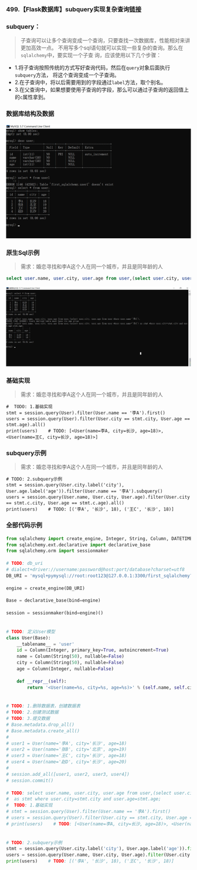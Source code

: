 ### 499.【Flask数据库】subquery实现复杂查询[链接](http://wangkaixiang.cn/python-flask/di-liu-zhang-ff1a-sqlalchemy-shu-ju-ku/di-qi-jie-ff1a-sqlalchemy-de-orm-5.html)

### subquery：
> 子查询可以让多个查询变成一个查询，只要查找一次数据库，性能相对来讲更加高效一点。
> 不用写多个sql语句就可以实现一些复杂的查询。那么在`sqlalchemy`中，要实现一个子查
> 询，应该使用以下几个步骤：
* 1.将子查询按照传统的方式写好查询代码，然后在`query`对象后面执行`subquery`方法，
  将这个查询变成一个子查询。
* 2.在子查询中，将以后需要用到的字段通过`label`方法，取个别名。
* 3.在父查询中，如果想要使用子查询的字段，那么可以通过子查询的返回值上的`c`属性拿到。

### 数据库结构及数据
![avatar](../assets/62.png)

### 原生Sql示例
> 需求：婚恋寻找和李A这个人在同一个城市，并且是同年龄的人
```sql
select user.name, user.city, user.age from user,(select user.city, user.age from user where user.name='李A') as stmt where user.city=stmt.city and user.age=stmt.age;
```
![avatar](../assets/63.png)

### 基础实现
> 需求：婚恋寻找和李A这个人在同一个城市，并且是同年龄的人
```text
#  TODO: 1.基础实现
stmt = session.query(User).filter(User.name == '李A').first()
users = session.query(User).filter(User.city == stmt.city, User.age == stmt.age).all()
print(users)    # TODO: [<User(name=李A, city=长沙, age=18)>, <User(name=王C, city=长沙, age=18)>]
```

### subquery示例
> 需求：婚恋寻找和李A这个人在同一个城市，并且是同年龄的人
```text
# TODO: 2.subquery示例
stmt = session.query(User.city.label('city'), User.age.label('age')).filter(User.name == '李A').subquery()
users = session.query(User.name, User.city, User.age).filter(User.city == stmt.c.city, User.age == stmt.c.age).all()
print(users)    # TODO: [('李A', '长沙', 18), ('王C', '长沙', 18)]
```

### 全部代码示例
```python
from sqlalchemy import create_engine, Integer, String, Column, DATETIME
from sqlalchemy.ext.declarative import declarative_base
from sqlalchemy.orm import sessionmaker

# TODO: db_uri
# dialect+driver://username:password@host:port/database?charset=utf8
DB_URI = 'mysql+pymysql://root:root123@127.0.0.1:3300/first_sqlalchemy?charset=utf8'

engine = create_engine(DB_URI)

Base = declarative_base(bind=engine)

session = sessionmaker(bind=engine)()


# TODO: 定义User模型
class User(Base):
    __tablename__ = 'user'
    id = Column(Integer, primary_key=True, autoincrement=True)
    name = Column(String(50), nullable=False)
    city = Column(String(50), nullable=False)
    age = Column(Integer, nullable=False)

    def __repr__(self):
        return '<User(name=%s, city=%s, age=%s)>' % (self.name, self.city, self.age)


# TODO: 1.删除数据表，创建数据表
# TODO: 2.创建测试数据
# TODO: 3.提交数据
# Base.metadata.drop_all()
# Base.metadata.create_all()
#
# user1 = User(name='李A', city='长沙', age=18)
# user2 = User(name='张B', city='北京', age=19)
# user3 = User(name='王C', city='长沙', age=18)
# user4 = User(name='赵D', city='长沙', age=20)
#
# session.add_all([user1, user2, user3, user4])
# session.commit()

# TODO: select user.name, user.city, user.age from user,(select user.city, user.age from user where user.name='李A')
#  as stmt where user.city=stmt.city and user.age=stmt.age;
#  TODO: 1.基础实现
# stmt = session.query(User).filter(User.name == '李A').first()
# users = session.query(User).filter(User.city == stmt.city, User.age == stmt.age).all()
# print(users)    # TODO: [<User(name=李A, city=长沙, age=18)>, <User(name=王C, city=长沙, age=18)>]


# TODO: 2.subquery示例
stmt = session.query(User.city.label('city'), User.age.label('age')).filter(User.name == '李A').subquery()
users = session.query(User.name, User.city, User.age).filter(User.city == stmt.c.city, User.age == stmt.c.age).all()
print(users)    # TODO: [('李A', '长沙', 18), ('王C', '长沙', 18)]
```